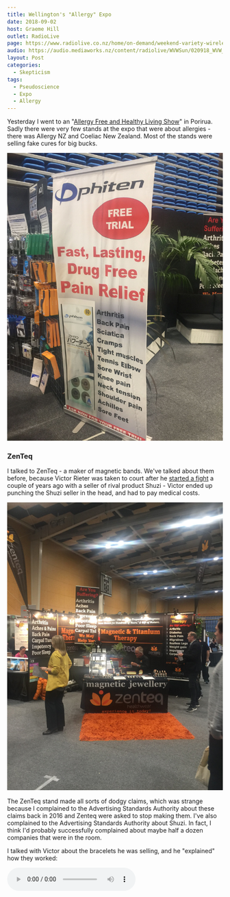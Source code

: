 ```yaml
---
title: Wellington's "Allergy" Expo
date: 2018-09-02
host: Graeme Hill
outlet: RadioLive
page: https://www.radiolive.co.nz/home/on-demand/weekend-variety-wireless/2018/08/skeptical-thoughts--preaching-in-schools-and-allergy-expo-sed-.html
audio: https://audio.mediaworks.nz/content/radiolive/WVWSun/020918_WVW_Skepticalthoughts.mp3
layout: Post
categories:
  - Skepticism
tags:
  - Pseudoscience
  - Expo
  - Allergy
---
```


Yesterday I went to an "[Allergy Free and Healthy Living Show](http://www.healthylivingshow.co.nz/location/wellington/)" in Porirua. Sadly there were very few stands at the expo that were about allergies - there was Allergy NZ and Coeliac New Zealand. Most of the stands were selling fake cures for big bucks.

<!-- more -->

![Phiten](./IMG_3352.jpg)

### ZenTeq

I talked to ZenTeq - a maker of magnetic bands. We've talked about them before, because Victor Rieter was taken to court after he [started a fight](https://www.stuff.co.nz/national/health/85411808/stallholder-selling-health-bracelets-assaults-rival-at-home-show) a couple of years ago with a seller of rival product Shuzi - Victor ended up punching the Shuzi seller in the head, and had to pay medical costs.

![ZenTeq](./IMG_3355.jpg)


The ZenTeq stand made all sorts of dodgy claims, which was strange because I complained to the Advertising Standards Authority about these claims back in 2016 and Zenteq were asked to stop making them. I've also complained to the Advertising Standards Authority about Shuzi. In fact, I think I'd probably successfully complained about maybe half a dozen companies that were in the room.

I talked with Victor about the bracelets he was selling, and he "explained" how they worked:

<audio controls src="/media/audio/skepticism/ZenTeq.mp3" />

We then proceeded to test the bracelet with a common Applied Kinesiology test. I stood on one leg and put my arms out, and Victor pushed down on one arm which pushed me off balance and I had to put my leg back down to not fall over. Then I held the bracelet in my hand and we did the same thing, but this time I didn't lose my balance.

![Balance Test](./IMG_3363.jpg)


Skeptics know that this works because the pressure applied to the arm is applied in a different direction each time. If the force points away from the body, you will lose your balance, but if it's towards your body, you'll stay stable.

I asked Victor if we could try a blind test, where I wouldn't let him see if I was holding the bracelet or not and he would try to push me over. A few repeats of that would do a good job of working out whether the band worked. Victor declined my suggestion, saying that he was far too busy - despite the fact that nobody else was at his stall.

### ASEA

Next up was the ASEA stand, where the seller told me that she'd cured her cancer with healthy living many years ago, but that ASEA salt water can also cure cancer. When pressed about her own recovery, it turned out that she disagreed with medical professionals who told her that she didn't have cancer. So, essentially, she used natural methods to cure a cancer that probably didn't exist in the first place.

On the topic of allergies, we talked about her dairy allergy:

<audio controls src="/media/audio/skepticism/ASEA.mp3" />

It's about $200 for four 1 litre bottles, but it can be cheaper if you join their Multi Level Marketing scheme! I was recommended to use a four bottle case per month, which would set me back around $2,400 a year. Apparently this salt water protects against cancer, and so ideally I should drink it for the rest of my life.

We've talked about an ASEA seller in the past - "Dr" Monica Maritz, who was implicated in two unnecessary deaths of cancer sufferers last year.

### Avatar

I talked to someone from [Avatar](https://en.wikipedia.org/wiki/Avatar_Course), who tried to sell me a personal development course.

<audio controls src="/media/audio/skepticism/Avatar.mp3" />

A lot of what I heard, for example about "present time" and about Avatar being compatible with other religious beliefs, sounded eerily familiar. It turns out that Harry Palmer started his Avatar group by paying to re-use L. Ron Hubbard's Scientology Tech. At $400 for a two day course, it's a little bit more expensive than Scientology - but that's not an endorsement of LRH and his ideas!
